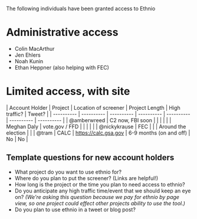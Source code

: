 The following individuals have been granted access to Ethnio 

# Administrative access

* Colin MacArthur  
* Jen Ehlers 
* Noah Kunin 
* Ethan Heppner (also helping with FEC)

# Limited access, with site

| Account Holder | Project | Location of screener | Project Length | High traffic? | Tweet? |
| ---------- | ---------- | ---------- | ---------- | ---------- | ---------- | ---------- |
| @amberwreed  | C2 now, FBI soon | | | | |
| Meghan Daly | vote.gov / FFD | | | | |
| @nickykrause  | FEC | | | Around the election |  |
| @tram | CALC | https://calc.gsa.gov | 6-9 months (on and off) | No | No |

## Template questions for new account holders
- What project do you want to use ethnio for?
- Where do you plan to put the screener? (Links are helpful!)
- How long is the project or the time you plan to need access to ethnio?
- Do you anticipate any high traffic time/event that we should keep an eye on? _(We're asking this question because we pay for ethnio by page view, so one project could effect other projects ability to use the tool.)_
- Do you plan to use ethnio in a tweet or blog post?
